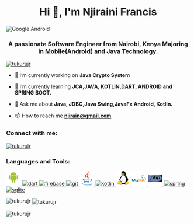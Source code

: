 

<h1 align="center">Hi 👋, I'm Njiraini Francis</h1>

<p><img align="center" src="https://miro.medium.com/max/800/1*zzTEyTwyy7jXibtqVWg84Q.gif" alt="Google Android" /></p>
<h3 align="center">A passionate Software Engineer from Nairobi, Kenya Majoring in Mobile(Android) and Java Technology.</h3>

<p align="left"> <a href="https://github.com/ryo-ma/github-profile-trophy"><img src="https://github-profile-trophy.vercel.app/?username=tukurujr" alt="tukurujr" /></a> </p>

- 🔭 I’m currently working on **Java Crypto System**

- 🌱 I’m currently learning **JCA,JAVA, KOTLIN,DART, ANDROID and SPRING BOOT.**

- 💬 Ask me about **Java, JDBC,Java Swing,JavaFx Android, Kotlin.**

- 📫 How to reach me **njirain@gmail.com**

<h3 align="left">Connect with me:</h3>
<p align="left">
<a href="https://dev.to/tukurujr" target="blank"><img align="center" src="https://raw.githubusercontent.com/rahuldkjain/github-profile-readme-generator/master/src/images/icons/Social/devto.svg" alt="tukurujr" height="30" width="40" /></a>
</p>

<h3 align="left">Languages and Tools:</h3>
<p align="left"> <a href="https://developer.android.com" target="_blank" rel="noreferrer"> <img src="https://raw.githubusercontent.com/devicons/devicon/master/icons/android/android-original-wordmark.svg" alt="android" width="40" height="40"/> </a> <a href="https://dart.dev" target="_blank" rel="noreferrer"> <img src="https://www.vectorlogo.zone/logos/dartlang/dartlang-icon.svg" alt="dart" width="40" height="40"/> </a> <a href="https://firebase.google.com/" target="_blank" rel="noreferrer"> <img src="https://www.vectorlogo.zone/logos/firebase/firebase-icon.svg" alt="firebase" width="40" height="40"/> </a> <a href="https://git-scm.com/" target="_blank" rel="noreferrer"> <img src="https://www.vectorlogo.zone/logos/git-scm/git-scm-icon.svg" alt="git" width="40" height="40"/> </a> <a href="https://www.java.com" target="_blank" rel="noreferrer"> <img src="https://raw.githubusercontent.com/devicons/devicon/master/icons/java/java-original.svg" alt="java" width="40" height="40"/> </a> <a href="https://kotlinlang.org" target="_blank" rel="noreferrer"> <img src="https://www.vectorlogo.zone/logos/kotlinlang/kotlinlang-icon.svg" alt="kotlin" width="40" height="40"/> </a> <a href="https://www.linux.org/" target="_blank" rel="noreferrer"> <img src="https://raw.githubusercontent.com/devicons/devicon/master/icons/linux/linux-original.svg" alt="linux" width="40" height="40"/> </a> <a href="https://www.mysql.com/" target="_blank" rel="noreferrer"> <img src="https://raw.githubusercontent.com/devicons/devicon/master/icons/mysql/mysql-original-wordmark.svg" alt="mysql" width="40" height="40"/> </a> <a href="https://www.php.net" target="_blank" rel="noreferrer"> <img src="https://raw.githubusercontent.com/devicons/devicon/master/icons/php/php-original.svg" alt="php" width="40" height="40"/> </a> <a href="https://spring.io/" target="_blank" rel="noreferrer"> <img src="https://www.vectorlogo.zone/logos/springio/springio-icon.svg" alt="spring" width="40" height="40"/> </a> <a href="https://www.sqlite.org/" target="_blank" rel="noreferrer"> <img src="https://www.vectorlogo.zone/logos/sqlite/sqlite-icon.svg" alt="sqlite" width="40" height="40"/> </a> </p>

<p><img align="left" src="https://github-readme-stats.vercel.app/api/top-langs?username=tukurujr&show_icons=true&locale=en&layout=compact" alt="tukurujr" /></p>

<p>&nbsp;<img align="center" src="https://github-readme-stats.vercel.app/api?username=tukurujr&show_icons=true&locale=en" alt="tukurujr" /></p>

<p><img align="center" src="https://github-readme-streak-stats.herokuapp.com/?user=tukurujr&" alt="tukurujr" /></p>


